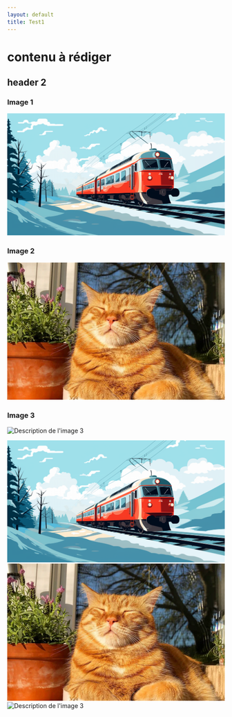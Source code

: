 ```yaml
---
layout: default
title: Test1
---
```


# contenu à rédiger

## header 2

### Image 1
![Description de l'image 1](assets/images/train.webp)

### Image 2
![Description de l'image 2](assets/images/chat.webp)

### Image 3
![Description de l'image 3](assets/images/image3.jpg)


<div class="portfolio-images">
    <img src="assets/images/train.webp" alt="Description de l'image 1">
    <img src="assets/images/chat.webp" alt="Description de l'image 2">
    <img src="assets/images/image3.jpg" alt="Description de l'image 3">
</div>

